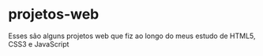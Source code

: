 # projetos-web
Esses são alguns projetos web que fiz ao longo do meus estudo de HTML5, CSS3 e JavaScript
